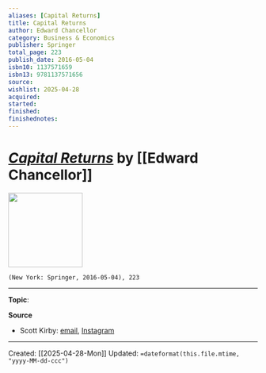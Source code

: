 ```yaml
---
aliases: [Capital Returns]
title: Capital Returns
author: Edward Chancellor
category: Business & Economics
publisher: Springer
total_page: 223
publish_date: 2016-05-04
isbn10: 1137571659
isbn13: 9781137571656
source: 
wishlist: 2025-04-28
acquired: 
started: 
finished: 
finishednotes: 
---
```

# *[Capital Returns]()* by [[Edward Chancellor]]

<img src="http://books.google.com/books/content?id=apMYDAAAQBAJ&printsec=frontcover&img=1&zoom=1&edge=curl&source=gbs_api" width=150>

`(New York: Springer, 2016-05-04), 223`



--- 
**Topic**: 

**Source**
- Scott Kirby: [email](https://mail.google.com/mail/u/1/#inbox/FMfcgzQZVKGkNDdWlxlwLTXvhcRLTdGZ), [Instagram](https://www.instagram.com/p/DHt3PyoyC7g/?mod=djemwsjtravel)
 ---
Created: [[2025-04-28-Mon]]
Updated: `=dateformat(this.file.mtime, "yyyy-MM-dd-ccc")`